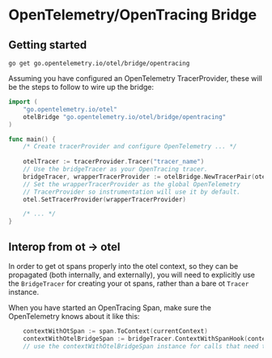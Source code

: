 # OpenTelemetry/OpenTracing Bridge

## Getting started

`go get go.opentelemetry.io/otel/bridge/opentracing`

Assuming you have configured an OpenTelemetry TracerProvider, these will be the steps to follow to wire up the bridge:

```go
import (
	"go.opentelemetry.io/otel"
	otelBridge "go.opentelemetry.io/otel/bridge/opentracing"
)

func main() {
	/* Create tracerProvider and configure OpenTelemetry ... */
	
	otelTracer := tracerProvider.Tracer("tracer_name")
	// Use the bridgeTracer as your OpenTracing tracer.
	bridgeTracer, wrapperTracerProvider := otelBridge.NewTracerPair(otelTracer)
	// Set the wrapperTracerProvider as the global OpenTelemetry
	// TracerProvider so instrumentation will use it by default.
	otel.SetTracerProvider(wrapperTracerProvider)

	/* ... */
}
```

## Interop from ot -> otel

In order to get ot spans properly into the otel context, so they can be propagated (both internally, and externally), you will need to explicitly use the `BridgeTracer` for creating your ot spans, rather than a bare ot `Tracer` instance.

When you have started an OpenTracing Span, make sure the OpenTelemetry knows about it like this:

```go
    contextWithOtSpan := span.ToContext(currentContext)
    contextWithOtelBridgeSpan := bridgeTracer.ContextWithSpanHook(contextWithOtSpan, span.span)
    // use the contextWithOtelBridgeSpan instance for calls that need to have the span propagated
```
